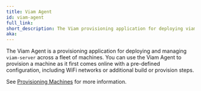 ```yaml
---
title: Viam Agent
id: viam-agent
full_link:
short_description: The Viam provisioning application for deploying viam-server.
aka:
---
```


The Viam Agent is a provisioning application for deploying and managing `viam-server` across a fleet of machines.
You can use the Viam Agent to provision a machine as it first comes online with a pre-defined configuration, including WiFi networks or additional build or provision steps.

See [Provisioning Machines](/build/provision/) for more information.
